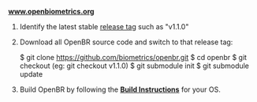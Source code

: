 **www.openbiometrics.org**

1) Identify the latest stable [release tag](https://github.com/biometrics/openbr/releases) such as "v1.1.0"

2) Download all OpenBR source code and switch to that release tag:

    $ git clone https://github.com/biometrics/openbr.git
    $ cd openbr
    $ git checkout <tag>   (eg: git checkout v1.1.0)
    $ git submodule init
    $ git submodule update
    
3) Build OpenBR by following the **[Build Instructions](http://openbiometrics.org/docs/install/)** for your OS.
